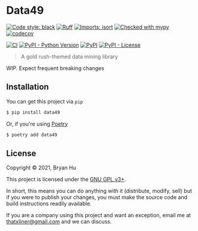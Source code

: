 # Data49

[![Code style: black](https://img.shields.io/badge/code%20style-black-000000.svg)](https://github.com/psf/black)
[![Ruff](https://img.shields.io/endpoint?url=https://raw.githubusercontent.com/charliermarsh/ruff/main/assets/badge/v2.json)](https://github.com/astral-sh/ruff)
[![Imports: isort](https://img.shields.io/badge/%20imports-isort-%231674b1?style=flat&labelColor=ef8336)](https://pycqa.github.io/isort/)
[![Checked with mypy](http://www.mypy-lang.org/static/mypy_badge.svg)](http://mypy-lang.org/)
[![codecov](https://codecov.io/gh/ThatXliner/data49/branch/main/graph/badge.svg)](https://codecov.io/gh/ThatXliner/data49)

[![CI](https://github.com/ThatXliner/data49/actions/workflows/ci.yml/badge.svg?branch=main)](https://github.com/ThatXliner/data49/actions/workflows/ci.yml)
[![PyPI - Python Version](https://img.shields.io/pypi/pyversions/data49)](https://pypi.org/project/data49)
[![PyPI](https://img.shields.io/pypi/v/data49)](https://pypi.org/project/data49)
[![PyPI - License](https://img.shields.io/pypi/l/data49)](#license)

> A gold rush-themed data mining library

WIP. Expect frequent breaking changes

<!-- It is split into the following sections:

 - **General utilities** for stuff like functional programming, utility functions, parallel jobs, caching to a file, etc. Wraps `joblib`. Found in the default namespace (`*`)
  - **Web-related utilities** wrapping web scraping with Beautiful Soup and requests or browser automation with Selenium. Found in the `web` namespace
  - **Logging** Logging made super easy. Found in the `log` namespace

Currently, only the web-related utilities are implemented

## Features

 - Simple API w/automatic logging
 - Fully type hinted
 - Typo-resistant


## FAQ

### Why the name?

This library's name was inspired from the 18**49** gold rush. In the modern world, data is gold. -->

## Installation

You can get this project via `pip`

```bash
$ pip install data49
```

Or, if you're using [Poetry](https://python-poetry.org)

```bash
$ poetry add data49
```

## License

Copyright © 2021, Bryan Hu

This project is licensed under the [GNU GPL v3+](https://github.com/ThatXliner/data49/blob/main/LICENSE.txt).

In short, this means you can do anything with it (distribute, modify, sell) but if you were to publish your changes, you must make the source code and build instructions readily available.

If you are a company using this project and want an exception, email me at [thatxliner@gmail.com](mailto:thatxliner@gmail.com) and we can discuss.
